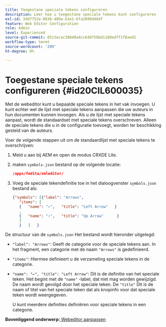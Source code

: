 ```yaml
---
title: Toegestane speciale tekens configureren
description: Leer hoe u toegestane speciale tekens kunt configureren
exl-id: 3dd7752e-0836-480a-b1e1-6fa2099d404f
feature: Web Editor Configuration
role: Admin
level: Experienced
source-git-commit: 0513ecac38840a4cc649758bd1180edff1f8aed1
workflow-type: tm+mt
source-wordcount: '209'
ht-degree: 0%

---
```


# Toegestane speciale tekens configureren {#id20CIL600035}

Met de webeditor kunt u bepaalde speciale tekens in het vak invoegen. U kunt echter wel de lijst met speciale tekens aanpassen die uw auteurs in hun documenten kunnen invoegen. Als u de lijst met speciale tekens aanpast, wordt de standaardset met speciale tekens overschreven. Alleen de speciale tekens die u in de configuratie toevoegt, worden ter beschikking gesteld van de auteurs.

Voer de volgende stappen uit om de standaardlijst met speciale tekens te overschrijven:

1. Meld u aan bij AEM en open de modus CRXDE Lite.

1. maken `symbols.json` bestand op de volgende locatie:

   ```json
   /apps/fmdita/xmleditor/
   ```

1. Voeg de speciale tekendefinitie toe in het dialoogvenster `symbols.json` bestand als:

   ```json
   {"symbols": [{"label": "Arrows",
      "items": [
      {   "name": "←",   "title": "Left Arrow"   } 
      ,   
      {   "name": "↑",   "title": "Up Arrow"      } 
      ]   
      }   ]   }
   ```


De structuur van de `symbols.json` Het bestand wordt hieronder uitgelegd:

- `"label": "Arrows"`: Geeft de categorie voor de speciale tekens aan. In het fragment, een categorie met de naam `"Arrows"` is gedefinieerd.
- `"items"`: Hiermee definieert u de verzameling speciale tekens in de categorie.
- `"name": "←", "title": "Left Arrow"`: Dit is de definitie van het speciale teken. Het begint met de `"name"` -label, dat niet mag worden gewijzigd. De naam wordt gevolgd door het speciale teken. De `"title"` Dit is de naam of titel van het speciale teken dat als knopinfo voor dat speciale teken wordt weergegeven.

  U kunt meerdere definities definiëren voor speciale tekens in een categorie.


**Bovenliggend onderwerp:**[ Webeditor aanpassen](conf-web-editor.md)
